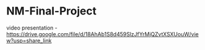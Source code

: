 # NM-Final-Project
video presentation - https://drive.google.com/file/d/18AhAb1S8d459SlzJfYrMjQZvtXSXUouW/view?usp=share_link
